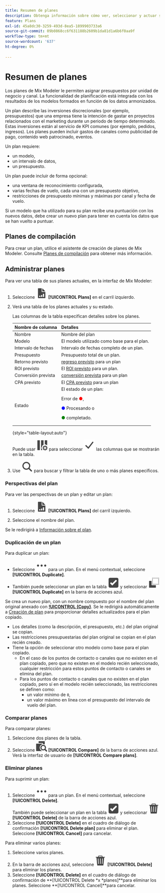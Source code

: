 ```yaml
---
title: Resumen de planes
description: Obtenga información sobre cómo ver, seleccionar y actuar sobre planes en Mix Modeler.
feature: Plans
exl-id: 45a8dc30-3259-493d-8ea5-1899903733a6
source-git-commit: 09b0868cc6f631188b2609b1da81d1a6b6f0aa9f
workflow-type: tm+mt
source-wordcount: '637'
ht-degree: 0%

---
```


# Resumen de planes

Los planes de Mix Modeler le permiten asignar presupuestos por unidad de negocio y canal. La funcionalidad de planificación está integrada con los resultados de los modelos formados en función de los datos armonizados.

Un plan describe las inversiones discrecionales (por ejemplo, presupuestos) que una empresa tiene la intención de gastar en proyectos relacionados con el marketing durante un periodo de tiempo determinado. Estas inversiones están al servicio de KPI comunes (por ejemplo, pedidos, ingresos). Los planes pueden incluir gastos de canales como publicidad de pago, contenido web patrocinado, eventos.

Un plan requiere:

- un modelo,
- un intervalo de datos,
- un presupuesto.

Un plan puede incluir de forma opcional:

- una ventana de reconocimiento configurada,
- varias fechas de vuelo, cada una con un presupuesto objetivo,
- restricciones de presupuesto mínimas y máximas por canal y fecha de vuelo.

Si un modelo que ha utilizado para su plan recibe una puntuación con los nuevos datos, debe crear un nuevo plan para tener en cuenta los datos que se han vuelto a puntuar.


## Planes de compilación

Para crear un plan, utilice el asistente de creación de planes de Mix Modeler. Consulte [Planes de compilación](build.md) para obtener más información.


## Administrar planes

Para ver una tabla de sus planes actuales, en la interfaz de Mix Modeler:

1. Seleccione ![](/help/assets/icons/FileChart.svg) **[!UICONTROL Plans]** en el carril izquierdo.

1. Verá una tabla de los planes actuales y su estado.

   Las columnas de la tabla especifican detalles sobre los planes.

   | Nombre de columna | Detalles |
   |---|---|
   | Nombre | Nombre del plan |
   | Modelo | El modelo utilizado como base para el plan. |
   | Intervalo de fechas | Intervalo de fechas completo de un plan. |
   | Presupuesto | Presupuesto total de un plan. |
   | Retorno previsto | [regreso previsto](/help/main-guide/glossary.md) para un plan |
   | ROI previsto | El [ROI previsto](/help/main-guide/glossary.md) para un plan. |
   | Conversión prevista | [conversión prevista](/help/main-guide/glossary.md) para un plan |
   | CPA previsto | El [CPA previsto](/help/main-guide/glossary.md) para un plan |
   | Estado | El estado de un plan: <p>Error de <span style="color:red">●</span>, <p><span style="color:blue">●</span> Procesando o <p><span style="color:green">●</span> completado. |

   {style="table-layout:auto"}

   Puede usar ![ColumnSetting](/help/assets/icons/ColumnSetting.svg) para seleccionar ![Marca de verificación](/help/assets/icons/Checkmark.svg) las columnas que se mostrarán en la tabla.

1. Use ![Buscar](/help/assets/icons/Search.svg) para buscar y filtrar la tabla de uno o más planes específicos.

### Perspectivas del plan

Para ver las perspectivas de un plan y editar un plan:

1. Seleccione ![PLan](/help/assets/icons/FileChart.svg) **[!UICONTROL Plans]** del carril izquierdo.

1. Seleccione el nombre del plan.

Se le redirigirá a [Información sobre el plan](insights.md).


### Duplicación de un plan

Para duplicar un plan:

- Seleccione ![Más](/help/assets/icons/More.svg) para un plan. En el menú contextual, seleccione **[!UICONTROL Duplicate]**.
- También puede seleccionar un plan en la tabla ![SelectBox](/help/assets/icons/SelectBox.svg) y seleccionar ![Copiar](/help/assets/icons/Copy.svg) **[!UICONTROL Duplicate]** en la barra de acciones azul.

Se crea un nuevo plan, con un nombre compuesto por el nombre del plan original anexado con **[!UICONTROL (Copy)](_n_)**. Se le redirigirá automáticamente a [Creación de plan](build.md) para proporcionar detalles actualizados para el plan copiado.

- Los detalles (como la descripción, el presupuesto, etc.) del plan original se copian.
- Las restricciones presupuestarias del plan original se copian en el plan recién creado.
- Tiene la opción de seleccionar otro modelo como base para el plan copiado.
   - En el caso de los puntos de contacto o canales que no existen en el plan copiado, pero que no existen en el modelo recién seleccionado, cualquier restricción para estos puntos de contacto o canales se elimina del plan.
   - Para los puntos de contacto o canales que no existen en el plan copiado, pero sí en el modelo recién seleccionado, las restricciones se definen como:
      - un valor mínimo de `0`,
      - un valor máximo en línea con el presupuesto del intervalo de vuelo del plan.



### Comparar planes

Para comparar planes:

1. Seleccione dos planes de la tabla.
1. Seleccione ![Comparar](/help/assets/icons/Compare.svg) **[!UICONTROL Compare]** de la barra de acciones azul. Verá la interfaz de usuario de **[!UICONTROL Compare plans]**.


### Eliminar planes

Para suprimir un plan:

1. Seleccione ![Más](/help/assets/icons/More.svg) para un plan. En el menú contextual, seleccione **[!UICONTROL Delete]**. <br/>También puede seleccionar un plan en la tabla ![SelectBox](/help/assets/icons/SelectBox.svg) y seleccionar ![Delete](/help/assets/icons/Delete.svg) **[!UICONTROL Delete]** de la barra de acciones azul.
1. Seleccione **[!UICONTROL Delete]** en el cuadro de diálogo de confirmación **[!UICONTROL Delete plan]** para eliminar el plan. Seleccione **[!UICONTROL Cancel]** para cancelar.

Para eliminar varios planes:

1. Seleccione varios planes.
1. En la barra de acciones azul, seleccione ![Eliminar](/help/assets/icons/Delete.svg) **[!UICONTROL Delete]** para eliminar los planes.
1. Seleccione **[!UICONTROL Delete]** en el cuadro de diálogo de confirmación de **[!UICONTROL Delete *x *planes]**para eliminar los planes. Seleccione **[!UICONTROL Cancel]**para cancelar.


